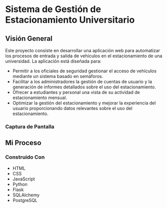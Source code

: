 
# Sistema de Gestión de Estacionamiento Universitario

## Visión General

Este proyecto consiste en desarrollar una aplicación web para automatizar los procesos de entrada y salida de vehículos en el estacionamiento de una universidad. La aplicación está diseñada para:

- Permitir a los oficiales de seguridad gestionar el acceso de vehículos mediante un sistema basado en semáforos.
- Facilitar a los administradores la gestión de cuentas de usuario y la generación de informes detallados sobre el uso del estacionamiento.
- Ofrecer a estudiantes y personal una vista de su actividad de estacionamiento mensual.
- Optimizar la gestión del estacionamiento y mejorar la experiencia del usuario proporcionando datos relevantes sobre el uso del estacionamiento.

### Captura de Pantalla


## Mi Proceso

### Construido Con
- HTML
- CSS
- JavaScript
- Python
- Flask
- SQLAlchemy
- PostgreSQL

